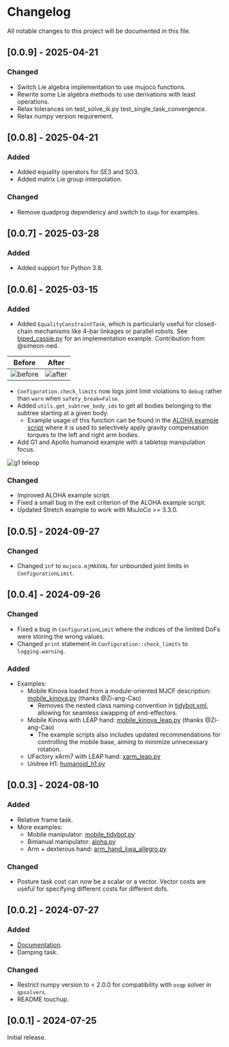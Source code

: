 # Changelog

All notable changes to this project will be documented in this file.

## [0.0.9] - 2025-04-21

### Changed

- Switch Lie algebra implementation to use mujoco functions.
- Rewrite some Lie algebra methods to use derivations with least operations.
- Relax tolerances on test_solve_ik.py test_single_task_convergence.
- Relax numpy version requirement.

## [0.0.8] - 2025-04-21

### Added

- Added equality operators for SE3 and SO3.
- Added matrix Lie group interpolation.

### Changed

- Remove quadprog dependency and switch to `daqp` for examples.

## [0.0.7] - 2025-03-28

### Added

- Added support for Python 3.8.

## [0.0.6] - 2025-03-15

### Added

- Added `EqualityConstraintTask`, which is particularly useful for closed-chain mechanisms like 4-bar linkages or parallel robots. See [biped_cassie.py](examples/biped_cassie.py) for an implementation example. Contribution from @simeon-ned.

| Before | After |
|--------|-------|
| ![before](https://github.com/kevinzakka/mink/blob/assets/equality_before.gif?raw=true) | ![after](https://github.com/kevinzakka/mink/blob/assets/equality_after.gif?raw=true) |

- `Configuration.check_limits` now logs joint limit violations to `debug` rather than `warn` when `safety_break=False`.
- Added `utils.get_subtree_body_ids` to get all bodies belonging to the subtree starting at a given body.
  - Example usage of this function can be found in the [ALOHA example script](examples/arm_aloha.py) where it is used to selectively apply gravity compensation torques to the left and right arm bodies.
- Add G1 and Apollo humanoid example with a tabletop manipulation focus.

![g1 teleop](https://github.com/kevinzakka/mink/blob/assets/g1_teleop.gif?raw=true)

### Changed

- Improved ALOHA example script.
- Fixed a small bug in the exit criterion of the ALOHA example script.
- Updated Stretch example to work with MuJoCo >= 3.3.0.

## [0.0.5] - 2024-09-27

### Changed

- Changed `inf` to `mujoco.mjMAXVAL` for unbounded joint limits in `ConfigurationLimit`.

## [0.0.4] - 2024-09-26

### Changed

- Fixed a bug in `ConfigurationLimit` where the indices of the limited DoFs were storing the wrong values.
- Changed `print` statement in `Configuration::check_limits` to `logging.warning`.

### Added

- Examples:
    - Mobile Kinova loaded from a module-oriented MJCF description: [mobile_kinova.py](examples/mobile_kinova.py) (thanks @Zi-ang-Cao)
        - Removes the nested class naming convention in [tidybot.xml](tidybot.xml), allowing for seamless swapping of end-effectors.
    - Mobile Kinova with LEAP hand: [mobile_kinova_leap.py](examples/mobile_kinova_leap.py) (thanks @Zi-ang-Cao)
        - The example scripts also includes updated recommendations for controlling the mobile base, aiming to minimize unnecessary rotation.
    - UFactory xArm7 with LEAP hand: [xarm_leap.py](examples/arm_hand_xarm_leap.py)
    - Unitree H1: [humanoid_h1.py](examples/humanoid_h1.py)

## [0.0.3] - 2024-08-10

### Added

- Relative frame task.
- More examples:
    - Mobile manipulator: [mobile_tidybot.py](examples/mobile_tidybot.py)
    - Bimanual manipulator: [aloha.py](examples/arm_aloha.py)
    - Arm + dexterous hand: [arm_hand_iiwa_allegro.py](examples/arm_hand_iiwa_allegro.py)

### Changed

- Posture task cost can now be a scalar or a vector. Vector costs are useful for specifying different costs for different dofs.

## [0.0.2] - 2024-07-27

### Added

- [Documentation](https://kevinzakka.github.io/mink/).
- Damping task.

### Changed

- Restrict numpy version to < 2.0.0 for compatibility with `osqp` solver in `qpsolvers`.
- README touchup.

## [0.0.1] - 2024-07-25

Initial release.
